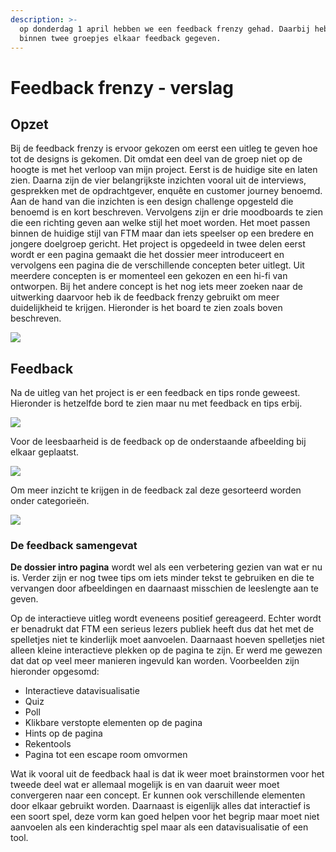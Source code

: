 ```yaml
---
description: >-
  op donderdag 1 april hebben we een feedback frenzy gehad. Daarbij hebben we
  binnen twee groepjes elkaar feedback gegeven.
---
```


# Feedback frenzy - verslag

## Opzet

Bij de feedback frenzy is ervoor gekozen om eerst een uitleg te geven hoe tot de designs is gekomen. Dit omdat een deel van de groep niet op de hoogte is met het verloop van mijn project. Eerst is de huidige site en laten zien. Daarna zijn de vier belangrijkste inzichten vooral uit de interviews, gesprekken met de opdrachtgever, enquête en customer journey benoemd. Aan de hand van die inzichten is een design challenge opgesteld die benoemd is en kort beschreven. Vervolgens zijn er drie moodboards te zien die een richting geven aan welke stijl het moet worden. Het moet passen binnen de huidige stijl van FTM maar dan iets speelser op een bredere en jongere doelgroep gericht. Het project is opgedeeld in twee delen eerst wordt er een pagina gemaakt die het dossier meer introduceert en vervolgens een pagina die de verschillende concepten beter uitlegt. Uit meerdere concepten is er momenteel een gekozen en een hi-fi van ontworpen. Bij het andere concept is het nog iets meer zoeken naar de uitwerking daarvoor heb ik de feedback frenzy gebruikt om meer duidelijkheid te krijgen. Hieronder is het board te zien zoals boven beschreven.&#x20;

![](<../.gitbook/assets/Opzet feedback frenzy.jpg>)

## Feedback&#x20;

Na de uitleg van het project is er een feedback en tips ronde geweest. Hieronder is hetzelfde bord te zien maar nu met feedback en tips erbij.

![](<../.gitbook/assets/Board met feedback.jpg>)

Voor de leesbaarheid is de feedback op de onderstaande afbeelding bij elkaar geplaatst.&#x20;

![](../.gitbook/assets/Feedback.jpg)

Om meer inzicht te krijgen in de feedback zal deze gesorteerd worden onder categorieën.

![](<../.gitbook/assets/Feedback frenzy team W - 1 april 2021 - Feedback gesorteerd.jpg>)

### De feedback samengevat

**De dossier intro pagina** wordt wel als een verbetering gezien van wat er nu is. Verder zijn er nog twee tips om iets minder tekst te gebruiken en die te vervangen door afbeeldingen en daarnaast misschien de leeslengte aan te geven.

Op de interactieve uitleg wordt eveneens positief gereageerd. Echter wordt er benadrukt dat FTM een serieus lezers publiek heeft dus dat het met de spelletjes niet te kinderlijk moet aanvoelen. Daarnaast hoeven spelletjes niet alleen kleine interactieve plekken op de pagina te zijn. Er werd me gewezen dat dat op veel meer manieren ingevuld kan worden. Voorbeelden zijn hieronder opgesomd:

* Interactieve datavisualisatie
* Quiz
* Poll
* Klikbare verstopte elementen op de pagina
* Hints op de pagina
* Rekentools
* Pagina tot een escape room omvormen

Wat ik vooral uit de feedback haal is dat ik weer moet brainstormen voor het tweede deel wat er allemaal mogelijk is en van daaruit weer moet convergeren naar een concept. Er kunnen ook verschillende elementen door elkaar gebruikt worden. Daarnaast is eigenlijk alles dat interactief is een soort spel, deze vorm kan goed helpen voor het begrip maar moet niet aanvoelen als een kinderachtig spel maar als een datavisualisatie of een tool.&#x20;

